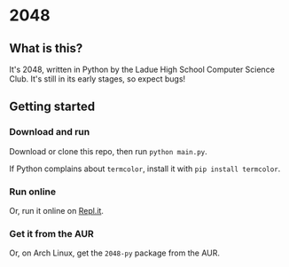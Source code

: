 # 2048


## What is this?

It's 2048, written in Python by the Ladue High School Computer Science Club. It's still in its early stages, so expect bugs!


## Getting started

### Download and run

Download or clone this repo, then run `python main.py`.

If Python complains about `termcolor`, install it with `pip install termcolor`.

### Run online

Or, run it online on [Repl.it](https://repl.it/@Ta180m/2048#main.py).

### Get it from the AUR

Or, on Arch Linux, get the `2048-py` package from the AUR.
